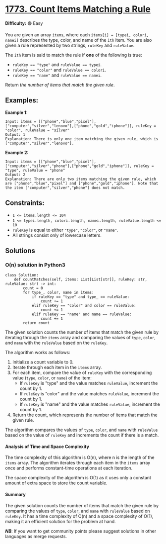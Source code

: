 # [1773. Count Items Matching a Rule](https://leetcode.com/problems/count-items-matching-a-rule/description/)

**Difficulty:** :green_circle: Easy

You are given an array `items`, where each `items[i] = [typei, colori, namei]` describes the type, color, and name of the `ith` item. You are also given a rule represented by two strings, `ruleKey` and `ruleValue`.

The `ith` item is said to match the rule if **one** of the following is true:

- `ruleKey == "type"` and `ruleValue == typei`.
- `ruleKey == "color"` and `ruleValue == colori`.
- `ruleKey == "name"` and `ruleValue == namei`.

Return *the number of items that match the given rule*.


## Examples:

**Example 1:**

```
Input: items = [["phone","blue","pixel"],["computer","silver","lenovo"],["phone","gold","iphone"]], ruleKey = "color", ruleValue = "silver"
Output: 1
Explanation: There is only one item matching the given rule, which is ["computer","silver","lenovo"].

```

**Example 2:**

```
Input: items = [["phone","blue","pixel"],["computer","silver","phone"],["phone","gold","iphone"]], ruleKey = "type", ruleValue = "phone"
Output: 2
Explanation: There are only two items matching the given rule, which are ["phone","blue","pixel"] and ["phone","gold","iphone"]. Note that the item ["computer","silver","phone"] does not match.
```


## Constraints:

- `1 <= items.length <= 104`
- `1 <= typei.length, colori.length, namei.length, ruleValue.length <= 10`
- `ruleKey` is equal to either `"type"`, `"color"`, or `"name"`.
- All strings consist only of lowercase letters.


## Solutions

### O(n) solution in Python3

```python3
class Solution:
    def countMatches(self, items: List[List[str]], ruleKey: str, ruleValue: str) -> int:
        count = 0
        for type_, color, name in items:
            if ruleKey == "type" and type_ == ruleValue:
                count += 1
            elif ruleKey == "color" and color == ruleValue:
                count += 1
            elif ruleKey == "name" and name == ruleValue:
                count += 1
        return count
```

The given solution counts the number of items that match the given rule by iterating through the `items` array and comparing the values of `type`, `color`, and `name` with the `ruleValue` based on the `ruleKey`.

The algorithm works as follows:
1. Initialize a count variable to 0.
2. Iterate through each item in the `items` array.
3. For each item, compare the value of `ruleKey` with the corresponding value (`type`, `color`, or `name`) of the item:
   - If `ruleKey` is "type" and the value matches `ruleValue`, increment the count by 1.
   - If `ruleKey` is "color" and the value matches `ruleValue`, increment the count by 1.
   - If `ruleKey` is "name" and the value matches `ruleValue`, increment the count by 1.
4. Return the count, which represents the number of items that match the given rule.

The algorithm compares the values of `type`, `color`, and `name` with `ruleValue` based on the value of `ruleKey` and increments the count if there is a match.

#### Analysis of Time and Space Complexity

The time complexity of this algorithm is O(n), where n is the length of the `items` array. The algorithm iterates through each item in the `items` array once and performs constant-time operations at each iteration.

The space complexity of the algorithm is O(1) as it uses only a constant amount of extra space to store the count variable.

#### Summary

The given solution counts the number of items that match the given rule by comparing the values of `type`, `color`, and `name` with `ruleValue` based on `ruleKey`. It has a time complexity of O(n) and a space complexity of O(1), making it an efficient solution for the problem at hand.

***NB***: If you want to get community points please suggest solutions in other languages as merge requests.
